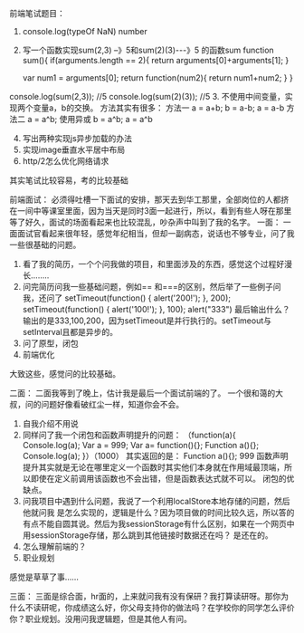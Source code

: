 前端笔试题目：

1.	console.log(typeOf NaN)    number
2.	写一个函数实现sum(2,3) –》5和sum(2)(3)---》5 的函数sum
function sum(){
	if(arguments.length == 2){
		return arguments[0]+arguments[1];
	}

	var num1 = arguments[0];
	return function(num2){
		return num1+num2;
	}
}

console.log(sum(2,3));   //5
console.log(sum(2)(3));   //5
3.	不使用中间变量，实现两个变量a，b的交换。
方法其实有很多：
方法一
a = a+b;
b = a-b;
a = a-b
方法二
a = a^b;  使用异或
b = a^b;
a = a^b

4.	写出两种实现js异步加载的办法
5.	实现image垂直水平居中布局
6.	http/2怎么优化网络请求

其实笔试比较容易，考的比较基础

前端面试：
必须得吐槽一下面试的安排，那天去到华工那里，全部岗位的人都挤在一间中等课室里面，因为当天是同时3面一起进行，所以，看到有些人呀在那里等了好久，面试的场面看起来也比较混乱，吵杂声中叫到了我的名字。
一面：
一面面试官看起来很年轻，感觉年纪相当，但却一副病态，说话也不够专业，问了我一些很基础的问题。
1.	看了我的简历，一个个问我做的项目，和里面涉及的东西，感觉这个过程好漫长……..
2.	问完简历问我一些基础问题，例如== 和===的区别，然后举了一些例子问我，还问了
setTimeout(function() {
        alert('200!');
}, 200);
setTimeout(function() {
        alert('100!');
}, 100);
alert("333")
最后输出什么？输出的是333,100,200，因为setTimeout是并行执行的。setTimeout与setInterval且都是异步的。
3.	问了原型，闭包
4.	前端优化

大致这些，感觉问的比较基础。

二面：
二面我等到了晚上，估计我是最后一个面试前端的了。
一个很和蔼的大叔，问的问题好像看破红尘一样，知道你会不会。
1.	自我介绍不用说
2.	同样问了我一个闭包和函数声明提升的问题：
 （function(a){
		Console.log(a);
		Var a = 999;
		Var a= function(){};
		Function a(){};
		Console.log(a);
}）（1000）
其实返回的是：
Function a(){};
999
函数声明提升其实就是无论在哪里定义一个函数时其实他们本身就在作用域最顶端，所以即使在定义前调用该函数也不会出错，但是函数表达式就不可以。
	闭包的优缺点。
3.	问我项目中遇到什么问题，我说了一个利用localStore本地存储的问题，然后他就问我 是怎么实现的，逻辑是什么？因为项目做的时间比较久远，所以答的有点不能自圆其说。然后为我sessionStorage有什么区别，如果在一个网页中用sessionStorage存储，那么跳到其他链接时数据还在吗？ 是还在的。
4.	怎么理解前端的？
5.	职业规划

感觉是草草了事……

三面：
三面是综合面，hr面的，上来就问我有没有保研？我打算读研呀。那你为什么不读研呢，你成绩这么好，你父母支持你的做法吗？在学校你的同学怎么评价你？职业规划。没用问我逻辑题，但是其他人有问。


